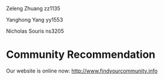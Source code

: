 Zeleng Zhuang	zz1135

Yanghong Yang	yy1553

Nicholas Souris ns3205

# Community Recommendation
Our website is online now:
    http://www.findyourcommunity.info

